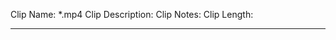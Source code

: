 Clip Name: *.mp4
Clip Description: 
Clip Notes: 
Clip Length: 

------------------------------------------------------------------------


